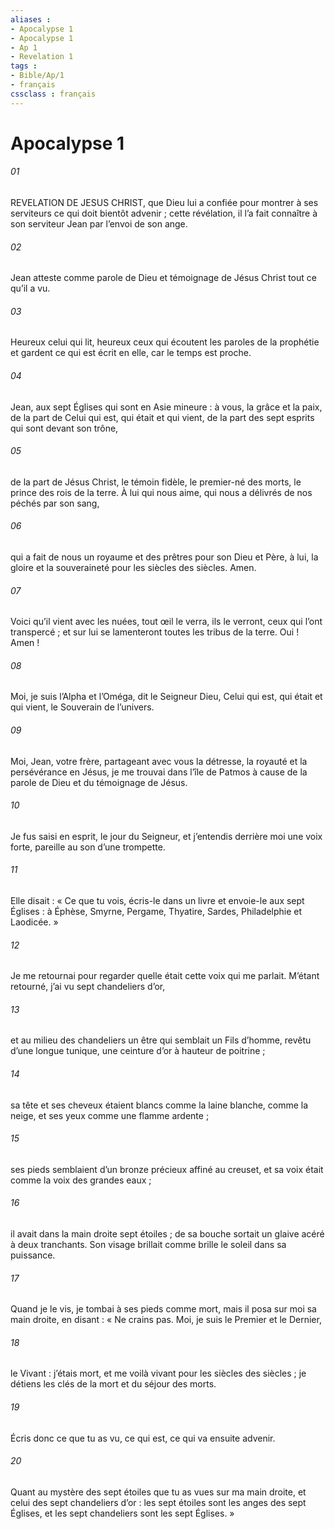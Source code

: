 ```yaml
---
aliases : 
- Apocalypse 1
- Apocalypse 1
- Ap 1
- Revelation 1
tags : 
- Bible/Ap/1
- français
cssclass : français
---
```


# Apocalypse 1

###### 01
REVELATION DE JESUS CHRIST, que Dieu lui a confiée pour montrer à ses serviteurs ce qui doit bientôt advenir ; cette révélation, il l’a fait connaître à son serviteur Jean par l’envoi de son ange.
###### 02
Jean atteste comme parole de Dieu et témoignage de Jésus Christ tout ce qu’il a vu.
###### 03
Heureux celui qui lit, heureux ceux qui écoutent les paroles de la prophétie et gardent ce qui est écrit en elle, car le temps est proche.
###### 04
Jean, aux sept Églises qui sont en Asie mineure : à vous, la grâce et la paix, de la part de Celui qui est, qui était et qui vient, de la part des sept esprits qui sont devant son trône,
###### 05
de la part de Jésus Christ, le témoin fidèle, le premier-né des morts, le prince des rois de la terre. À lui qui nous aime, qui nous a délivrés de nos péchés par son sang,
###### 06
qui a fait de nous un royaume et des prêtres pour son Dieu et Père, à lui, la gloire et la souveraineté pour les siècles des siècles. Amen.
###### 07
Voici qu’il vient avec les nuées, tout œil le verra,
ils le verront, ceux qui l’ont transpercé ;
et sur lui se lamenteront toutes les tribus de la terre.
Oui ! Amen !
###### 08
Moi, je suis l’Alpha et l’Oméga, dit le Seigneur Dieu, Celui qui est, qui était et qui vient, le Souverain de l’univers.
###### 09
Moi, Jean, votre frère, partageant avec vous la détresse, la royauté et la persévérance en Jésus, je me trouvai dans l’île de Patmos à cause de la parole de Dieu et du témoignage de Jésus.
###### 10
Je fus saisi en esprit, le jour du Seigneur, et j’entendis derrière moi une voix forte, pareille au son d’une trompette.
###### 11
Elle disait : « Ce que tu vois, écris-le dans un livre et envoie-le aux sept Églises : à Éphèse, Smyrne, Pergame, Thyatire, Sardes, Philadelphie et Laodicée. »
###### 12
Je me retournai pour regarder quelle était cette voix qui me parlait. M’étant retourné, j’ai vu sept chandeliers d’or,
###### 13
et au milieu des chandeliers un être qui semblait un Fils d’homme, revêtu d’une longue tunique, une ceinture d’or à hauteur de poitrine ;
###### 14
sa tête et ses cheveux étaient blancs comme la laine blanche, comme la neige, et ses yeux comme une flamme ardente ;
###### 15
ses pieds semblaient d’un bronze précieux affiné au creuset, et sa voix était comme la voix des grandes eaux ;
###### 16
il avait dans la main droite sept étoiles ; de sa bouche sortait un glaive acéré à deux tranchants. Son visage brillait comme brille le soleil dans sa puissance.
###### 17
Quand je le vis, je tombai à ses pieds comme mort, mais il posa sur moi sa main droite, en disant :
« Ne crains pas. Moi, je suis le Premier et le Dernier,
###### 18
le Vivant : j’étais mort, et me voilà vivant pour les siècles des siècles ; je détiens les clés de la mort et du séjour des morts.
###### 19
Écris donc ce que tu as vu, ce qui est, ce qui va ensuite advenir.
###### 20
Quant au mystère des sept étoiles que tu as vues sur ma main droite, et celui des sept chandeliers d’or : les sept étoiles sont les anges des sept Églises, et les sept chandeliers sont les sept Églises. »
